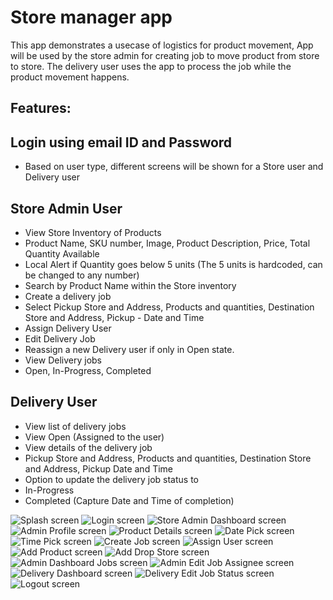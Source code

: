 
# Store manager app
 This app demonstrates a usecase of logistics for product movement, App will be used by the store admin for creating job to move product from store to store. The delivery user uses the app to process the job while the product movement happens.

## Features:

## Login using email ID and Password
* Based on user type, different screens will be shown for a Store user and Delivery user

## Store Admin User
- View Store Inventory of Products
- Product Name, SKU number, Image, Product Description, Price, Total Quantity Available
- Local Alert if Quantity goes below 5 units (The 5 units is hardcoded, can be changed to any number)
- Search by Product Name within the Store inventory
- Create a delivery job
- Select Pickup Store and Address, Products and quantities, Destination Store and Address, Pickup - Date and Time
- Assign Delivery User
- Edit Delivery Job
- Reassign a new Delivery user if only in Open state.
- View Delivery jobs
- Open, In-Progress, Completed

## Delivery User
- View list of delivery jobs
- View Open (Assigned to the user)
- View details of the delivery job
- Pickup Store and Address, Products and quantities, Destination Store and Address, Pickup Date and Time
- Option to update the delivery job status to
- In-Progress
- Completed (Capture Date and Time of completion)

![Splash screen](./ScreenShots/1splash.jpg)
![Login screen](./ScreenShots/2login.jpg)
![Store Admin Dashboard screen](./ScreenShots/3store_admin_dash.jpg)
![Admin Profile screen](./ScreenShots/4admin_profile.jpg)
![Product Details screen](./ScreenShots/5product_details.jpg)
![Date Pick screen](./ScreenShots/6job_create_date_pick.jpg)
![Time Pick screen](./ScreenShots/7job_create_time_pick.jpg)
![Create Job screen](./ScreenShots/8job_create.jpg)
![Assign User screen](./ScreenShots/9assign_user.jpg)
![Add Product screen](./ScreenShots/10add_product.jpg)
![Add Drop Store screen](./ScreenShots/11add_drop_store.jpg)
![Admin Dashboard Jobs screen](./ScreenShots/12admin_dash_jobs.jpg)
![Admin Edit Job Assignee screen](./ScreenShots/13job_edit_assignee.jpg)
![Delivery Dashboard screen](./ScreenShots/14delivery_user_dash.jpg)
![Delivery Edit Job Status screen](./ScreenShots/15job_edit_status.jpg)
![Logout screen](./ScreenShots/16logout.jpg)